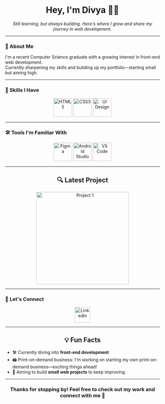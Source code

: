 <h1 align="center">Hey, I'm Divya 👩‍💻</h1>

<p align="center">
  <i>Still learning, but always building. Here's where I grow and share my journey in web development.</i>
</p>

---

### 🌱 About Me

I'm a recent Computer Science graduate with a growing interest in front-end web development.  
Currently sharpening my skills and building up my portfolio—starting small but aiming high.

---

### 🧠 Skills I Have

<p align="center">
  <img src="https://img.icons8.com/color/96/html-5--v1.png" alt="HTML5" width="60" />
  <img src="https://img.icons8.com/color/96/css3.png" alt="CSS3" width="60" />
  <img src="https://img.icons8.com/ios-filled/100/design.png" alt="UI Design" width="60" />
</p>

---

### 🛠️ Tools I'm Familiar With

<p align="center">
  <img src="https://img.icons8.com/color/96/figma--v1.png" alt="Figma" width="60" />
  <img src="https://img.icons8.com/color/96/android-studio--v2.png" alt="Android Studio" width="60" />
  <img src="https://img.icons8.com/color/96/visual-studio-code-2019.png" alt="VS Code" width="60" />
</p>

---

<h2 align="center">🔍 Latest Project</h2>

<div align="center">
  <a href="https://github.com/Luna/Project1">
    <img src="https://raw.githubusercontent.com/Luna/Luna/main/assets/project1.png" width="300" alt="Project 1">
  </a>
</div>

---

### 🤝 Let's Connect

<p align="center">
  <a href="https://www.linkedin.com/in/divya-r-593678253">
    <img src="https://img.icons8.com/color/96/linkedin.png" alt="LinkedIn" width="50" />
  </a>
</p>

---

<h2 align="center">💡 Fun Facts</h2>

- 🛠️ Currently diving into **front-end development** 
- 🖨️ Print-on-demand business: I'm working on starting my own print-on-demand business—exciting things ahead! 
- 🌱 Aiming to build **small web projects** to keep improving.

---

<h3 align="center">Thanks for stopping by! Feel free to check out my work and connect with me 🌙</h3>
